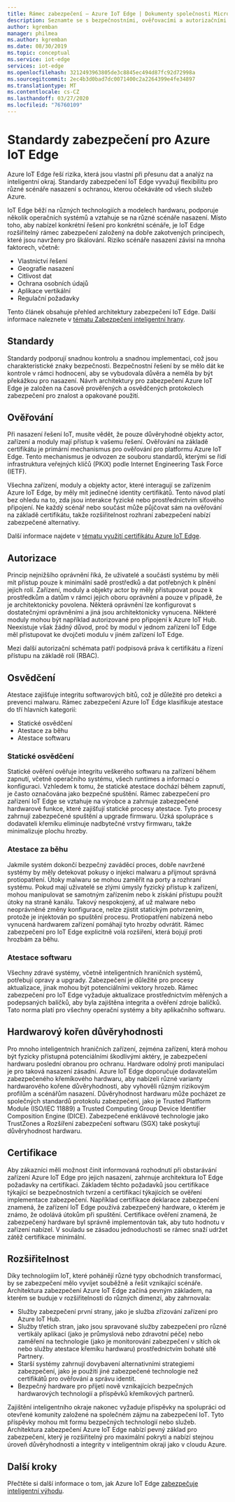 ```yaml
---
title: Rámec zabezpečení – Azure IoT Edge | Dokumenty společnosti Microsoft
description: Seznamte se s bezpečnostními, ověřovacími a autorizačními standardy, které se používaly k vývoji Azure IoT Edge a měly by být považovány při navrhování řešení.
author: kgremban
manager: philmea
ms.author: kgremban
ms.date: 08/30/2019
ms.topic: conceptual
ms.service: iot-edge
services: iot-edge
ms.openlocfilehash: 3212493963805de3c8845ec494d87fc92d72998a
ms.sourcegitcommit: 2ec4b3d0bad7dc0071400c2a2264399e4fe34897
ms.translationtype: MT
ms.contentlocale: cs-CZ
ms.lasthandoff: 03/27/2020
ms.locfileid: "76760109"
---
```

# <a name="security-standards-for-azure-iot-edge"></a>Standardy zabezpečení pro Azure IoT Edge

Azure IoT Edge řeší rizika, která jsou vlastní při přesunu dat a analýz na inteligentní okraj. Standardy zabezpečení IoT Edge vyvažují flexibilitu pro různé scénáře nasazení s ochranou, kterou očekáváte od všech služeb Azure.

IoT Edge běží na různých technologiích a modelech hardwaru, podporuje několik operačních systémů a vztahuje se na různé scénáře nasazení. Místo toho, aby nabízel konkrétní řešení pro konkrétní scénáře, je IoT Edge rozšiřitelný rámec zabezpečení založený na dobře zakotvených principech, které jsou navrženy pro škálování. Riziko scénáře nasazení závisí na mnoha faktorech, včetně:

* Vlastnictví řešení
* Geografie nasazení
* Citlivost dat
* Ochrana osobních údajů
* Aplikace vertikální
* Regulační požadavky

Tento článek obsahuje přehled architektury zabezpečení IoT Edge. Další informace naleznete v [tématu Zabezpečení inteligentní hrany](https://azure.microsoft.com/blog/securing-the-intelligent-edge/).

## <a name="standards"></a>Standardy

Standardy podporují snadnou kontrolu a snadnou implementaci, což jsou charakteristické znaky bezpečnosti. Bezpečnostní řešení by se mělo dát ke kontrole v rámci hodnocení, aby se vybudovala důvěra a neměla by být překážkou pro nasazení. Návrh architektury pro zabezpečení Azure IoT Edge je založen na časově prověřených a osvědčených protokolech zabezpečení pro znalost a opakované použití.

## <a name="authentication"></a>Ověřování

Při nasazení řešení IoT, musíte vědět, že pouze důvěryhodné objekty actor, zařízení a moduly mají přístup k vašemu řešení. Ověřování na základě certifikátu je primární mechanismus pro ověřování pro platformu Azure IoT Edge. Tento mechanismus je odvozen ze souboru standardů, kterými se řídí infrastruktura veřejných klíčů (PKiX) podle Internet Engineering Task Force (IETF).

Všechna zařízení, moduly a objekty actor, které interagují se zařízením Azure IoT Edge, by měly mít jedinečné identity certifikátů. Tento návod platí bez ohledu na to, zda jsou interakce fyzické nebo prostřednictvím síťového připojení. Ne každý scénář nebo součást může půjčovat sám na ověřování na základě certifikátu, takže rozšiřitelnost rozhraní zabezpečení nabízí zabezpečené alternativy.

Další informace najdete v [tématu využití certifikátu Azure IoT Edge](iot-edge-certs.md).

## <a name="authorization"></a>Autorizace

Princip nejnižšího oprávnění říká, že uživatelé a součásti systému by měli mít přístup pouze k minimální sadě prostředků a dat potřebných k plnění jejich rolí. Zařízení, moduly a objekty actor by měly přistupovat pouze k prostředkům a datům v rámci jejich oboru oprávnění a pouze v případě, že je architektonicky povolena. Některá oprávnění lze konfigurovat s dostatečnými oprávněními a jiná jsou architektonicky vynucena. Některé moduly mohou být například autorizované pro připojení k Azure IoT Hub. Neexistuje však žádný důvod, proč by modul v jednom zařízení IoT Edge měl přistupovat ke dvojčeti modulu v jiném zařízení IoT Edge.

Mezi další autorizační schémata patří podpisová práva k certifikátu a řízení přístupu na základě rolí (RBAC).

## <a name="attestation"></a>Osvědčení

Atestace zajišťuje integritu softwarových bitů, což je důležité pro detekci a prevenci malwaru. Rámec zabezpečení Azure IoT Edge klasifikuje atestace do tří hlavních kategorií:

* Statické osvědčení
* Atestace za běhu
* Atestace softwaru

### <a name="static-attestation"></a>Statické osvědčení

Statické ověření ověřuje integritu veškerého softwaru na zařízení během zapnutí, včetně operačního systému, všech runtimes a informací o konfiguraci. Vzhledem k tomu, že statické atestace dochází během zapnutí, je často označována jako bezpečné spuštění. Rámec zabezpečení pro zařízení IoT Edge se vztahuje na výrobce a zahrnuje zabezpečené hardwarové funkce, které zajišťují statické procesy atestace. Tyto procesy zahrnují zabezpečené spuštění a upgrade firmwaru. Úzká spolupráce s dodavateli křemíku eliminuje nadbytečné vrstvy firmwaru, takže minimalizuje plochu hrozby.

### <a name="runtime-attestation"></a>Atestace za běhu

Jakmile systém dokončí bezpečný zaváděcí proces, dobře navržené systémy by měly detekovat pokusy o injekci malwaru a přijmout správná protiopatření. Útoky malwaru se mohou zaměřit na porty a rozhraní systému. Pokud mají uživatelé se zlými úmysly fyzický přístup k zařízení, mohou manipulovat se samotným zařízením nebo k získání přístupu použít útoky na straně kanálu. Takový nespokojený, ať už malware nebo neoprávněné změny konfigurace, nelze zjistit statickým potvrzením, protože je injektován po spuštění procesu. Protiopatření nabízená nebo vynucená hardwarem zařízení pomáhají tyto hrozby odvrátit. Rámec zabezpečení pro IoT Edge explicitně volá rozšíření, která bojují proti hrozbám za běhu.  

### <a name="software-attestation"></a>Atestace softwaru

Všechny zdravé systémy, včetně inteligentních hraničních systémů, potřebují opravy a upgrady. Zabezpečení je důležité pro procesy aktualizace, jinak mohou být potenciálními vektory hrozeb. Rámec zabezpečení pro IoT Edge vyžaduje aktualizace prostřednictvím měřených a podepsaných balíčků, aby byla zajištěna integrita a ověření zdroje balíčků. Tato norma platí pro všechny operační systémy a bity aplikačního softwaru.

## <a name="hardware-root-of-trust"></a>Hardwarový kořen důvěryhodnosti

Pro mnoho inteligentních hraničních zařízení, zejména zařízení, která mohou být fyzicky přístupná potenciálními škodlivými aktéry, je zabezpečení hardwaru poslední obranou pro ochranu. Hardware odolný proti manipulaci je pro taková nasazení zásadní. Azure IoT Edge doporučuje dodavatelům zabezpečeného křemíkového hardwaru, aby nabízeli různé varianty hardwarového kořene důvěryhodnosti, aby vyhověli různým rizikovým profilům a scénářům nasazení. Důvěryhodnost hardwaru může pocházet ze společných standardů protokolu zabezpečení, jako je Trusted Platform Module (ISO/IEC 11889) a Trusted Computing Group Device Identifier Composition Engine (DICE). Zabezpečené enklávové technologie jako TrustZones a Rozšíření zabezpečení softwaru (SGX) také poskytují důvěryhodnost hardwaru.

## <a name="certification"></a>Certifikace

Aby zákazníci měli možnost činit informovaná rozhodnutí při obstarávání zařízení Azure IoT Edge pro jejich nasazení, zahrnuje architektura IoT Edge požadavky na certifikaci. Základem těchto požadavků jsou certifikace týkající se bezpečnostních tvrzení a certifikací týkajících se ověření implementace zabezpečení. Například certifikace deklarace zabezpečení znamená, že zařízení IoT Edge používá zabezpečený hardware, o kterém je známo, že odolává útokům při spuštění. Certifikace ověření znamená, že zabezpečený hardware byl správně implementován tak, aby tuto hodnotu v zařízení nabízel. V souladu se zásadou jednoduchosti se rámec snaží udržet zátěž certifikace minimální.

## <a name="extensibility"></a>Rozšiřitelnost

Díky technologiím IoT, které pohánějí různé typy obchodních transformací, by se zabezpečení mělo vyvíjet souběžně a řešit vznikající scénáře. Architektura zabezpečení Azure IoT Edge začíná pevným základem, na kterém se buduje v rozšiřitelnosti do různých dimenzí, aby zahrnovala:

* Služby zabezpečení první strany, jako je služba zřizování zařízení pro Azure IoT Hub.
* Služby třetích stran, jako jsou spravované služby zabezpečení pro různé vertikály aplikací (jako je průmyslová nebo zdravotní péče) nebo zaměření na technologie (jako je monitorování zabezpečení v sítích ok nebo služby atestace křemíku hardwaru) prostřednictvím bohaté sítě Partnery.
* Starší systémy zahrnují dovybavení alternativními strategiemi zabezpečení, jako je použití jiné zabezpečené technologie než certifikátů pro ověřování a správu identit.
* Bezpečný hardware pro přijetí nově vznikajících bezpečných hardwarových technologií a příspěvků křemíkových partnerů.

Zajištění inteligentního okraje nakonec vyžaduje příspěvky na spolupráci od otevřené komunity založené na společném zájmu na zabezpečení IoT. Tyto příspěvky mohou mít formu bezpečných technologií nebo služeb. Architektura zabezpečení Azure IoT Edge nabízí pevný základ pro zabezpečení, který je rozšiřitelný pro maximální pokrytí a nabízí stejnou úroveň důvěryhodnosti a integrity v inteligentním okraji jako v cloudu Azure.  

## <a name="next-steps"></a>Další kroky

Přečtěte si další informace o tom, jak Azure IoT Edge [zabezpečuje inteligentní výhodu](https://azure.microsoft.com/blog/securing-the-intelligent-edge/).
